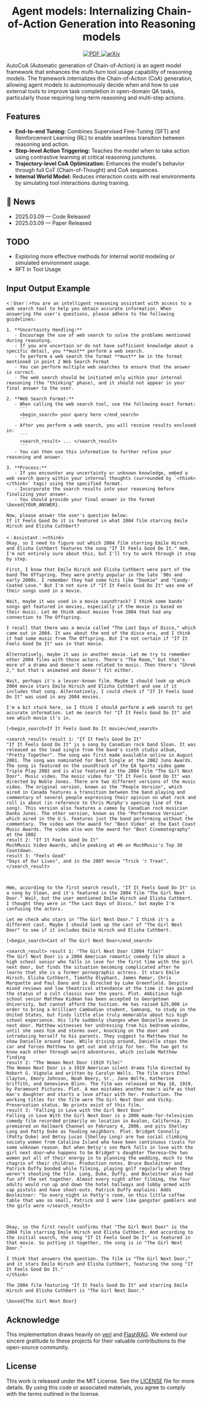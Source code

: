 <div align="center">
<h1>Agent models: Internalizing Chain-of-Action Generation into Reasoning models</h1>
<a href="https://github.com/ADaM-BJTU/AutoCoA/blob/main/CoA_paper.pdf" target="_blank">
    <img src="https://img.shields.io/badge/PDF-Download-red?logo=adobeacrobatreader" alt="PDF">
</a>
<a href="https://arxiv.org/abs/2503.06580" target="_blank">
    <img src="https://img.shields.io/badge/arXiv-b5212f.svg?logo=arxiv" alt="arXiv">
</a>
</div>

AutoCoA (Automatic generation of Chain-of-Action) is an agent model framework that enhances the multi-turn tool usage capability of reasoning models. The framework internalizes the Chain-of-Action (CoA) generation, allowing agent models to autonomously decide when and how to use external tools to improve task completion in open-domain QA tasks, particularly those requiring long-term reasoning and multi-step actions.


## Features
- **End-to-end Tuning:** Combines Supervised Fine-Tuning (SFT) and Reinforcement Learning (RL) to enable seamless transition between reasoning and action.
- **Step-level Action Triggering:** Teaches the model when to take action using contrastive learning at critical reasoning junctures.
- **Trajectory-level CoA Optimization:** Enhances the model's behavior through full CoT (Chain-of-Thought) and CoA sequences.
- **Internal World Model:** Reduces interaction costs with real environments by simulating tool interactions during training.

## 📰 News
- 2025.03.09 — Code Released
- 2025.03.09 — Paper Released


## TODO
- Exploring more effective methods for internal world modeling or simulated environment usage.
- RFT in Tool Usage

## Input Output Example
```
<｜User｜>You are an intelligent reasoning assistant with access to a web search tool to help you obtain accurate information. When answering the user's questions, please adhere to the following guidelines:

1. **Uncertainty Handling:**  
   - Encourage the use of web search to solve the problems mentioned during reasoning. 
   - If you are uncertain or do not have sufficient knowledge about a specific detail, you **must** perform a web search. 
   - To perform a web search the format **must** be in the format mentioned in point 2 Web Search Format
   - You can perform multiple web searches to ensure that the answer is correct.
   - The web search should be initiated only within your internal reasoning (the "thinking" phase), and it should not appear in your final answer to the user.

2. **Web Search Format:**  
   - When calling the web search tool, use the following exact format:
     ```
     <begin_search> your query here </end_search>
     ```
   - After you perform a web search, you will receive results enclosed in:
     ```
     <search_result> ... </search_result>
     ```
   - You can then use this information to further refine your reasoning and answer.

3. **Process:**  
   - If you encounter any uncertainty or unknown knowledge, embed a web search query within your internal thoughts (surrounded by `<think></think>` tags) using the specified format.
   - Incorporate the search results into your reasoning before finalizing your answer.
   - You should provide your final answer in the format \boxed{YOUR_ANSWER}. 

Now, please answer the user's question below: 
If it Feels Good Do it is featured in what 2004 film starring Emile Hirsch and Elisha Cuthbert?

<｜Assistant｜><think>
Okay, so I need to figure out which 2004 film starring Emile Hirsch and Elisha Cuthbert features the song "If It Feels Good Do It." Hmm, I'm not entirely sure about this, but I'll try to work through it step by step.

First, I know that Emile Hirsch and Elisha Cuthbert were part of the band The Offspring. They were pretty popular in the late '90s and early 2000s. I remember they had some hits like "Dookie" and "Candy-Coated Love." But I'm not sure if "If It Feels Good Do It" was one of their songs used in a movie.

Wait, maybe it was used in a movie soundtrack? I think some bands' songs get featured in movies, especially if the movie is based on their music. Let me think about movies from 2004 that had any connection to The Offspring.

I recall that there was a movie called "The Last Days of Disco," which came out in 2004. It was about the end of the disco era, and I think it had some music from The Offspring. But I'm not certain if "If It Feels Good Do It" was in that movie.

Alternatively, maybe it was in another movie. Let me try to remember other 2004 films with those actors. There's "The Room," but that's more of a drama and doesn't seem related to music. Then there's "Shrek 2," but that's animated and doesn't fit either.

Wait, perhaps it's a lesser-known film. Maybe I should look up which 2004 movie stars Emile Hirsch and Elisha Cuthbert and see if it includes that song. Alternatively, I could check if "If It Feels Good Do It" was used in any 2004 movies.

I'm a bit stuck here, so I think I should perform a web search to get accurate information. Let me search for "If It Feels Good Do It" and see which movie it's in.

[<begin_search>If It Feels Good Do It movie</end_search>

<search_result> result 1: "If It Feels Good Do It"
"If It Feels Good Do It" is a song by Canadian rock band Sloan. It was released as the lead single from the band's sixth studio album, "Pretty Together". The song was first made available online in August 2001. The song was nominated for Best Single at the 2002 Juno Awards. The song is featured on the soundtrack of the EA Sports video game Triple Play 2002 and is also featured in the 2004 film "The Girl Next Door". Music video. The music video for "If It Feels Good Do It" was directed by Noble Jones. There are two different versions of the music video. The original version, known as the "People Version", which aired in Canada features a transition between the band playing and commentary of several people expressing their opinion on what rock and roll is about (in reference to Chris Murphy's opening line of the song). This version also features a cameo by Canadian rock musician Danko Jones. The other version, known as the "Performance Version", which aired in the U.S. features just the band performing without the commentary. The video won the award for "Best Video" at the East Coast Music Awards. The video also won the award for "Best Cinematography" at the 2002
result 2: "If It Feels Good Do It"
MuchMusic Video Awards, while peaking at #6 on MuchMusic's Top 30 Countdown.
result 3: "Feels Good"
"Days of Our Lives", and in the 2007 movie "Trick 'r Treat". </search_result>



Hmm, according to the first search result, "If It Feels Good Do It" is a song by Sloan, and it's featured in the 2004 film "The Girl Next Door." Wait, but the user mentioned Emile Hirsch and Elisha Cuthbert. I thought they were in "The Last Days of Disco," but maybe I'm confusing the actors.

Let me check who stars in "The Girl Next Door." I think it's a different cast. Maybe I should look up the cast of "The Girl Next Door" to see if it includes Emile Hirsch and Elisha Cuthbert.

[<begin_search>Cast of The Girl Next Door</end_search>

<search_result> result 1: "The Girl Next Door (2004 film)"
The Girl Next Door is a 2004 American romantic comedy film about a high school senior who falls in love for the first time with the girl next door, but finds the situation becoming complicated after he learns that she is a former pornographic actress. It stars Emile Hirsch, Elisha Cuthbert, Timothy Olyphant, James Remar, Chris Marquette and Paul Dano and is directed by Luke Greenfield. Despite mixed reviews and low theatrical attendance at the time it has gained the status of a cult classic over the years. Plot. Ambitious high school senior Matthew Kidman has been accepted to Georgetown University, but cannot afford the tuition. He has raised $25,000 in order to bring a brilliant Cambodian student, Samnang, to study in the United States, but finds little else truly memorable about his high school experience. His life suddenly changes when Danielle moves in next door. Matthew witnesses her undressing from his bedroom window, until she sees him and storms over, knocking on the door and introducing herself to his parents. They suggest to Matthew that he show Danielle around town. While driving around, Danielle stops the car and forces Matthew to get out and strip for her. The two get to know each other through weird adventures, which include Matthew finding
result 2: "The Woman Next Door (1919 film)"
The Woman Next Door is a 1919 American silent drama film directed by Robert G. Vignola and written by Carolyn Wells. The film stars Ethel Clayton, Emory Johnson, Noah Beery, Sr., Jane Wolfe, Katherine Griffith, and Genevieve Blinn. The film was released on May 18, 1919, by Paramount Pictures. Plot. A man mistakes another man's wife as that man's daughter and starts a love affair with her. Production. The working titles for the film were The Girl Next Door and Vicky.  Preservation status. No prints exist of this film.
result 3: "Falling in Love with the Girl Next Door"
Falling in Love With the Girl Next Door is a 2006 made-for-television comedy film recorded primarily on location in Avalon, California. It premiered on Hallmark Channel on February 4, 2006, and pits Shelley Long and Patty Duke as feuding neighbors. Plot. Bridget Connolly (Patty Duke) and Betsy Lucas (Shelley Long) are two social climbing society women from Catalina Island who have been continuous rivals for some unknown reason. But when Betsy's son Mark falls in love with the girl next door—who happens to be Bridget's daughter Theresa—the two women put all of their energy in to planning the wedding, much to the chagrin of their children. Production notes. Bruce Boxleitner and Patrick Duffy bonded while filming, playing golf regularly when they weren't shooting the film. Long, Duke, Duffy, and Boxleitner also had fun off the set together. Almost every night after filming, the four adults would run up and down the hotel hallways and lobby armed with cap pistols and have shoot-outs. Patrick Duffy explains: Adds Boxleitner: "So every night in Patty's room, on this little coffee table that was so small, Patrick and I were like gangster gamblers and the girls were </search_result>



Okay, so the first result confirms that "The Girl Next Door" is the 2004 film starring Emile Hirsch and Elisha Cuthbert. And according to the initial search, the song "If It Feels Good Do It" is featured in that movie. So putting it together, the song is in "The Girl Next Door."

I think that answers the question. The film is "The Girl Next Door," and it stars Emile Hirsch and Elisha Cuthbert, featuring the song "If It Feels Good Do It."
</think>

The 2004 film featuring "If It Feels Good Do It" and starring Emile Hirsch and Elisha Cuthbert is "The Girl Next Door."

\boxed{The Girl Next Door}
```


## Acknowledge

This implementation draws heavily on [verl](https://github.com/volcengine/verl)  and [FlashRAG](https://github.com/RUC-NLPIR/FlashRAG). We extend our sincere gratitude to these projects for their valuable contributions to the open-source community.

## License

This work is released under the MIT License. See the [LICENSE](./LICENSE) file for more details. By using this code or associated materials, you agree to comply with the terms outlined in the license.



<!--
****
## Citation

If this work is helpful to your research, please cite our paper:

<!-- ```
@article{
to 
}
``` -->
